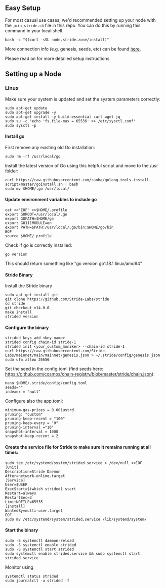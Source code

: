 ## Easy Setup

For most casual use cases, we'd recommended setting up your node with the `join_stride.sh` file in this repo. You can do this by running this command in your local shell.

```
bash -c "$(curl -sSL node.stride.zone/install)"
```

More connection info (e.g. genesis, seeds, etc) can be found [here](https://github.com/Stride-Labs/mainnet/tree/main).

Please read on for more detailed setup instructions.

## Setting up a Node

### Linux

Make sure your system is updated and set the system parameters correctly:
```
sudo apt-get update
sudo apt-get upgrade -y
sudo apt-get install -y build-essential curl wget jq
sudo su -c "echo 'fs.file-max = 65536' >> /etc/sysctl.conf"
sudo sysctl -p
```

#### Install go
First remove any existing old Go installation:
```
sudo rm -rf /usr/local/go
```

Install the latest version of Go using this helpful script and move to the /usr folder:
```
curl https://raw.githubusercontent.com/canha/golang-tools-install-script/master/goinstall.sh | bash
sudo mv $HOME/.go /usr/local/
```

#### Update environment variables to include go
```
cat <<'EOF' >>$HOME/.profile
export GOROOT=/usr/local/.go
export GOPATH=$HOME/go
export GO111MODULE=on
export PATH=$PATH:/usr/local/.go/bin:$HOME/go/bin
EOF
source $HOME/.profile
```

Check if go is correctly installed:
```
go version
```
This should return something like "go version go1.18.1 linux/amd64"

#### Stride Binary
Install the Stride binary
```
sudo apt-get install git
git clone https://github.com/Stride-Labs/stride
cd stride
git checkout v14.0.0
make install
strided version
```

#### Configure the binary
```
strided keys add <key-name> 
strided config chain-id stride-1
strided init <your_custom_moniker> --chain-id stride-1
curl https://raw.githubusercontent.com/Stride-Labs/mainnet/main/mainnet/genesis.json > ~/.stride/config/genesis.json
sudo ufw allow 26656
```

Set the seed in the config.toml (find seeds here: https://github.com/cosmos/chain-registry/blob/master/stride/chain.json):
``` 
nano $HOME/.stride/config/config.toml
seeds="" 
indexer = "null"
```
Configure also the app.toml:
```
minimum-gas-prices = 0.001ustrd
pruning: "custom" 
pruning-keep-recent = "100"
pruning-keep-every = "0" 
pruning-interval ="10"
snapshot-interval = 1000
snapshot-keep-recent = 2
```

#### Create the service file for Stride to make sure it remains running at all times:
```
sudo tee /etc/systemd/system/strided.service > /dev/null <<EOF  
[Unit]
Description=Stride Daemon
After=network-online.target
[Service]
User=$USER
ExecStart=$(which strided) start
Restart=always
RestartSec=3
LimitNOFILE=65535
[Install]
WantedBy=multi-user.target
EOF
sudo mv /etc/systemd/system/strided.service /lib/systemd/system/
```

#### Start the binary
```
sudo -S systemctl daemon-reload
sudo -S systemctl enable strided
sudo -S systemctl start strided
sudo systemctl enable strided.service && sudo systemctl start strided.service
```

Monitor using:
```
systemctl status strided
sudo journalctl -u strided -f
```
